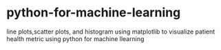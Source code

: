 # python-for-machine-learning
line plots,scatter plots, and histogram using matplotlib to visualize patient health metric using python for machine llearning
